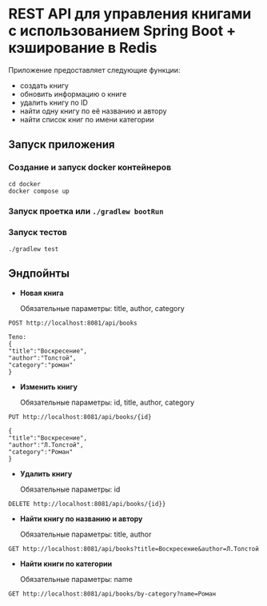 # REST API для управления книгами с использованием Spring Boot + кэширование в Redis
Приложение предоставляет следующие функции:
* создать книгу
* обновить информацию о книге
* удалить книгу по ID
* найти одну книгу по её названию и автору
* найти список книг по имени категории

## Запуск приложения
### Создание и запуск docker контейнеров
```
cd docker
docker compose up
```
### Запуск проетка или `./gradlew bootRun`
### Запуск тестов
```
./gradlew test
```

## Эндпойнты
* **Новая книга**

    Обязательные параметры: title, author, category
```
POST http://localhost:8081/api/books

Тело:
{
"title":"Воскресение",
"author":"Толстой",
"category":"роман"
}
```
* **Изменить книгу**

    Обязательные параметры: id, title, author, category
```
PUT http://localhost:8081/api/books/{id}

{
"title":"Воскресение",
"author":"Л.Толстой",
"category":"Роман"
}
```
* **Удалить книгу**

    Обязательные параметры: id
```
DELETE http://localhost:8081/api/books/{id}}
```
* **Найти книгу по названию и автору**

    Обязательные параметры: title, author
```
GET http://localhost:8081/api/books?title=Воскресение&author=Л.Толстой
```
* **Найти книги по категории**

    Обязательные параметры: name
```
GET http://localhost:8081/api/books/by-category?name=Роман
```
